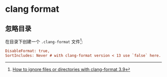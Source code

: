 # clang format

## 忽略目录

在目录下创建一个 `.clang-format` 文件[^so_ans]:

[^so_ans]: [How to ignore files or directories with clang-format 3.9](https://stackoverflow.com/questions/50647960/how-to-ignore-files-or-directories-with-clang-format-3-9)

```ini
DisableFormat: true,
SortIncludes: Never # with clang-format version < 13 use `false` here.
```

